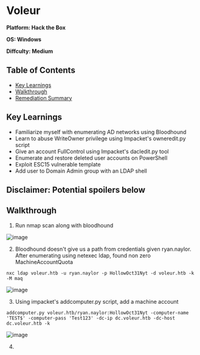 # Voleur

**Platform: Hack the Box**

**OS: Windows**

**Diffculty: Medium**


## Table of Contents
- [Key Learnings](#key-learnings)
- [Walkthrough](#walkthrough)
- [Remediation Summary](#remediation-summary)


## Key Learnings

- Familiarize myself with enumerating AD networks using Bloodhound
- Learn to abuse WriteOwner privilege using Impacket's owneredit.py script
- Give an account FullControl using Impacket's dacledit.py tool
- Enumerate and restore deleted user accounts on PowerShell
- Exploit ESC15 vulnerable template
- Add user to Domain Admin group with an LDAP shell


## **Disclaimer: Potential spoilers below**


## Walkthrough

1. Run nmap scan along with bloodhound

![image](https://github.com/user-attachments/assets/9374b63e-36de-4aa2-96d2-ef3957b8f57b)

2. Bloodhound doesn't give us a path from credentials given ryan.naylor. After enumerating using netexec ldap, found non zero MachineAccountQuota

`nxc ldap voleur.htb -u ryan.naylor -p HollowOct31Nyt -d voleur.htb -k -M maq`

![image](https://github.com/user-attachments/assets/74968e9e-d30a-434f-b598-03bbd6691242)

3. Using impacket's addcomputer.py script, add a machine account

`addcomputer.py voleur.htb/ryan.naylor:HollowOct31Nyt -computer-name 'TEST$' -computer-pass 'Test123' -dc-ip dc.voleur.htb -dc-host dc.voleur.htb -k`

![image](https://github.com/user-attachments/assets/d03c42e6-1cba-4b7c-a4fc-7948354beb77)

4. 
